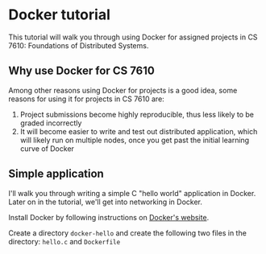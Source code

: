 # Docker tutorial

This tutorial will walk you through using Docker for assigned projects in CS 7610: Foundations of Distributed Systems.

## Why use Docker for CS 7610
Among other reasons using Docker for projects is a good idea, some reasons for using it for projects in CS 7610 are:

1. Project submissions become highly reproducible, thus less likely to be graded incorrectly
2. It will become easier to write and test out distributed application, which will likely run on multiple nodes, once you get past the initial learning curve of Docker


## Simple application
I'll walk you through writing a simple C "hello world" application in Docker. Later on in the tutorial, we'll get into networking in Docker.

Install Docker by following instructions on [Docker's website](https://docs.docker.com/install/).

Create a directory `docker-hello` and create the following two files in the directory: `hello.c` and `Dockerfile`
